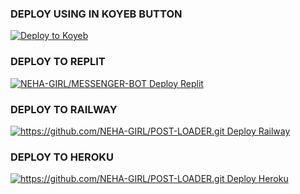 ### DEPLOY USING IN KOYEB BUTTON 



[![Deploy to Koyeb](https://www.koyeb.com/static/images/deploy/button.svg)](https://app.koyeb.com/deploy?type=git&repository=github.com/koyeb/example-flask&branch=main&name=flask-on-koyeb)


### DEPLOY TO REPLIT 

<a href="https://replit.com/github/https://github.com/NEHA-GIRL/MESSENGER-BOT"><img title="NEHA-GIRL/MESSENGER-BOT Deploy Replit" src="https://img.shields.io/badge/DEPLOY REPLIT-h?color=black&style=for-the-badge&logo=Replit"></a>

### DEPLOY TO RAILWAY 

<a href="https://railway.app/account"><img title="https://github.com/NEHA-GIRL/POST-LOADER.git Deploy Railway" src="https://img.shields.io/badge/DEPLOY RAILWAY-h?color=black&style=for-the-badge&logo=Railway"></a>


### DEPLOY TO HEROKU 

<a href="https://dashboard.heroku.com/new-app"><img title="https://github.com/NEHA-GIRL/POST-LOADER.git Deploy Heroku" src="https://img.shields.io/badge/DEPLOY HEROKU-h?color=black&style=for-the-badge&logo=heroku"></a>
